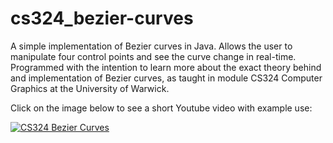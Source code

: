 cs324_bezier-curves
===================

A simple implementation of Bezier curves in Java. Allows the user to manipulate four control points and see the curve change in real-time. Programmed with the intention to learn more about the exact theory behind and implementation of Bezier curves, as taught in module CS324 Computer Graphics at the University of Warwick.

Click on the image below to see a short Youtube video with example use:

[![CS324 Bezier Curves](http://img.youtube.com/vi/rbUvq2GQuVM/0.jpg)](http://www.youtube.com/watch?v=rbUvq2GQuVM)